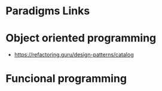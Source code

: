 # Paradigms Links

# Object oriented programming
* https://refactoring.guru/design-patterns/catalog

# Funcional programming

